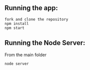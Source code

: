 ## Running the app:

```
fork and clone the repository
npm install
npm start
```


## Running the Node Server:
From the main folder
```
node server
```

